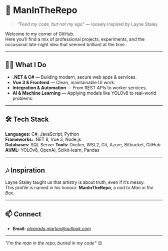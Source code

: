 # 🎸 ManInTheRepo

> *"Feed my code, but not my ego"* — loosely inspired by Layne Staley

Welcome to my corner of GitHub.  
Here you’ll find a mix of professional projects, experiments, and the occasional late-night idea that seemed brilliant at the time.

---

## 👨‍💻 What I Do
- **.NET & C#** — Building modern, secure web apps & services.
- **Vue 3 & Frontend** — Clean, maintainable UI work.
- **Integration & Automation** — From REST APIs to worker services.
- **AI & Machine Learning** — Applying models like YOLOv8 to real-world problems.

---

## 🛠 Tech Stack
**Languages:** C#, JavaScript, Python  
**Frameworks:** .NET 8, Vue 3, Node.js  
**Databases:** SQL Server
**Tools:** Docker, WSL2, Git, Azure, Bitbucket, GitHub  
**AI/ML:** YOLOv8, OpenAI, Scikit-learn, Pandas

---

## 🎶 Inspiration
Layne Staley taught us that artistry is about truth, even if it’s messy.  
This profile is named in his honour: **ManInTheRepo**, a nod to *Man in the Box*.

---

## 📫 Connect
- **Email:** *alvarado.marlon@outlook.com*

---

*"I’m the man in the repo, buried in my code"* 😉

